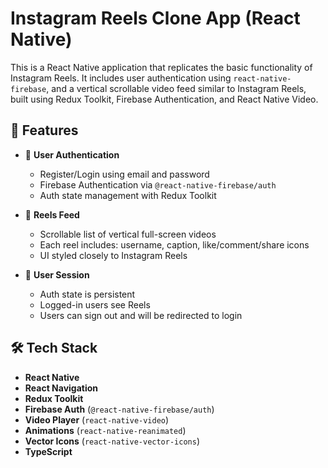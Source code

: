 # Instagram Reels Clone App (React Native)

This is a React Native application that replicates the basic functionality of Instagram Reels. It includes user authentication using `react-native-firebase`, and a vertical scrollable video feed similar to Instagram Reels, built using Redux Toolkit, Firebase Authentication, and React Native Video.

## 📱 Features

- 🔐 **User Authentication**
  - Register/Login using email and password
  - Firebase Authentication via `@react-native-firebase/auth`
  - Auth state management with Redux Toolkit

- 🎥 **Reels Feed**
  - Scrollable list of vertical full-screen videos
  - Each reel includes: username, caption, like/comment/share icons
  - UI styled closely to Instagram Reels

- 🔄 **User Session**
  - Auth state is persistent
  - Logged-in users see Reels
  - Users can sign out and will be redirected to login

## 🛠️ Tech Stack

- **React Native**
- **React Navigation**
- **Redux Toolkit**
- **Firebase Auth** (`@react-native-firebase/auth`)
- **Video Player** (`react-native-video`)
- **Animations** (`react-native-reanimated`)
- **Vector Icons** (`react-native-vector-icons`)
- **TypeScript**

